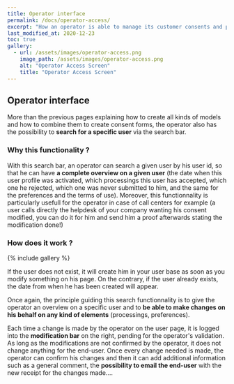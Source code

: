 ```yaml
---
title: Operator interface
permalink: /docs/operator-access/
excerpt: "How an operator is able to manage its customer consents and preferences ?"
last_modified_at: 2020-12-23
toc: true
gallery:
  - url: /assets/images/operator-access.png
    image_path: /assets/images/operator-access.png
    alt: "Operator Access Screen"
    title: "Operator Access Screen"
---
```


## Operator interface

More than the previous pages explaining how to create all kinds of models and how to combine them to create consent forms, the operator also has the possibility to **search for a specific user** via the search bar. 

### Why this functionality ?

With this search bar, an operator can search a given user by his user id, so that he can have **a complete overview on a given user** (the date when this user profile was activated, which processings this user has accepted, which one he rejected, which one was never submitted to him, and the same for the preferences and the terms of use). Moreover, this functionnality is particularly usefull for the operator in case of call centers for example (a user calls directly the helpdesk of your company wanting his consent modified, you can do it for him and send him a proof afterwards stating the modification done!)

### How does it work ?

{% include gallery %} 

If the user does not exist, it will create him in your user base as soon as you modify something on his page. 
On the contrary, if the user already exists, the date from when he has been created will appear. 

Once again, the principle guiding this search functionnality is to give the operator an overview on a specific user and to **be able to make changes on his behalf on any kind of elements** (processings, preferences).

Each time a change is made by the operator on the user page, it is logged into the **modification bar** on the right, pending for the operator's validation. As long as the modifications are not confirmed by the operator, it does not change anything for the end-user. Once every change needed is made, the operator can confirm his changes and then it can add additional information such as a general comment, the **possibility to email the end-user** with the new receipt for the changes made....
